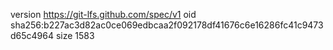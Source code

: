 version https://git-lfs.github.com/spec/v1
oid sha256:b227ac3d82ac0ce069edbcaa2f092178df41676c6e16286fc41c9473d65c4964
size 1583
